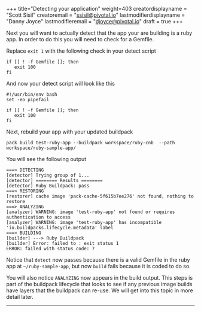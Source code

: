 
+++
title="Detecting your application"
weight=403
creatordisplayname = "Scott Sisil"
creatoremail = "ssisil@pivotal.io"
lastmodifierdisplayname = "Danny Joyce"
lastmodifieremail = "djoyce@pivotal.io"
draft = true
+++

Next you will want to actually detect that the app your are building is a ruby app. In order to do this you will need to check for a Gemfile.

Replace `exit 1` with the following check in your detect script

```
if [[ ! -f Gemfile ]]; then
   exit 100
fi
```
And now your detect script will look like this

```
#!/usr/bin/env bash
set -eo pipefail

if [[ ! -f Gemfile ]]; then
   exit 100
fi
```

Next, rebuild your app with your updated buildpack

```
pack build test-ruby-app --buildpack workspace/ruby-cnb  --path workspace/ruby-sample-app/
```

You will see the following output

```
===> DETECTING
[detector] Trying group of 1...
[detector] ======== Results ========
[detector] Ruby Buildpack: pass
===> RESTORING
[restorer] cache image 'pack-cache-5f615b7ee276' not found, nothing to restore
===> ANALYZING
[analyzer] WARNING: image 'test-ruby-app' not found or requires authentication to access
[analyzer] WARNING: image 'test-ruby-app' has incompatible 'io.buildpacks.lifecycle.metadata' label
===> BUILDING
[builder] ---> Ruby Buildpack
[builder] Error: failed to : exit status 1
ERROR: failed with status code: 7
```

Notice that `detect` now passes because there is a valid Gemfile in the ruby app at `~/ruby-sample-app`, but now `build` fails because it is coded to do so.

You will also notice `ANALYZING` now appears in the build output.  This steps is part of the buildpack lifecycle that looks to see if any previous image builds have layers that the buildpack can re-use. We will get into this topic in more detail later.

---
